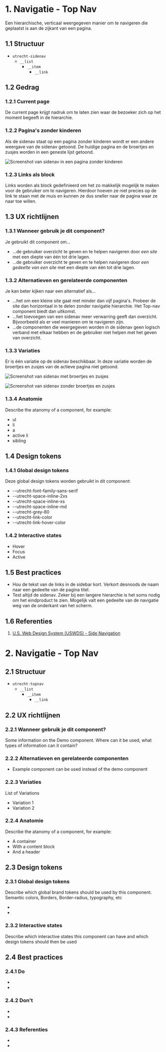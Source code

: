 <!-- \*Status: **In development\*** -->

# 1. Navigatie - Top Nav

Een hierarchische, verticaal weergegeven manier om te navigeren die geplaatst is aan de zijkant van een pagina.

## 1.1 Structuur <!-- wat is het doel van 1.1?-->

- `utrecht-sidenav`
  - `__list`
    - `__item`
      - `__link`

## 1.2 Gedrag

### 1.2.1 Current page

De current page krijgt nadruk om te laten zien waar de bezoeker zich op het moment begeeft in de hierarchie.

### 1.2.2 Pagina's zonder kinderen

Als de sidenav staat op een pagina zonder kinderen wordt er een andere weergave van de sidenav getoond. De huidige pagina en de broertjes en zusjes worden in een geneste lijst getoond.

![Screenshot van sidenav in een pagina zonder kinderen](././static/screenshot_sidenav_003.png "Screenshot sidenav 3")

### 1.2.3 Links als block

Links worden als block gedefinieerd om het zo makkelijk mogelijk te maken voor de gebruiker om te navigeren. Hierdoor hoeven ze niet precies op de link te staan met de muis en kunnen ze dus sneller naar de pagina waar ze naar toe willen.

## 1.3 UX richtlijnen

### 1.3.1 Wanneer gebruik je dit component?

Je gebruikt dit component om...

- ...de gebruiker overzicht te geven en te helpen navigeren door _een site_ met een diepte van één tot drie lagen.
- ...de gebruiker overzicht te geven en te helpen navigeren door _een gedeelte van een site_ met een diepte van één tot drie lagen.

### 1.3.2 Alternatieven en gerelateerde componenten

Je kan beter kijken naar een alternatief als...

- ...het om een kleine site gaat met minder dan vijf pagina's. Probeer de site dan horizontaal in te delen zonder navigatie hierarchie. Het Top-nav component biedt dan uitkomst.
- ...het toevoegen van een sidenav meer verwarring geeft dan overzicht. Bijvoorbeeld als er veel manieren om te navigeren zijn.
- ...de componenten die weergegeven worden in de sidenav geen logisch verband met elkaar hebben en de gebruiker niet helpen met het geven van overzicht.

### 1.3.3 Variaties

Er is één variatie op de sidenav beschikbaar. In deze variatie worden de broertjes en zusjes van de actieve pagina niet getoond.

![Screenshot van sidenav met broertjes en zusjes](././static/screenshot_sidenav_001.png "Screenshot sidenav 1")

![Screenshot van sidenav zonder broertjes en zusjes](././static/screenshot_sidenav_002.png "Screenshot sidenav 2")

### 1.3.4 Anatomie <!-- wat is het doel van 1.3.4?-->

Describe the atanomy of a component, for example:

- ul
- li
- a
- active li
- sibling

## 1.4 Design tokens

### 1.4.1 Global design tokens <!-- wat is het doel van 1.4.1?-->

Deze global design tokens worden gebruikt in dit component:

- --utrecht-font-family-sans-serif
- --utrecht-space-inline-2xs
- --utrecht-space-inline-xs
- --utrecht-space-inline-md
- --utrecht-grey-80
- --utrecht-link-color
- --utrecht-link-hover-color

### 1.4.2 Interactive states <!-- wat is het doel van 1.4.2?-->

- Hover
- Focus
- Active

## 1.5 Best practices

- Hou de tekst van de links in de sidebar kort. Verkort desnoods de naam naar een gedeelte van de pagina titel.
- Test altijd de sidenav. Zeker bij een langere hierarchie is het soms nodig om het eindproduct te zien. Mogelijk valt een gedeelte van de navigatie weg van de onderkant van het scherm.

## 1.6 Referenties

1. [U.S. Web Design System (USWDS) - Side Navigation](https://designsystem.digital.gov/components/side-navigation/)

# 2. Navigatie - Top Nav

## 2.1 Structuur

- `utrecht-topnav`
  - `__list`
    - `__item`
      - `__link`

## 2.2 UX richtlijnen

### 2.2.1 Wanneer gebruik je dit component?

Some information on the Demo component. Where can it be used, what types of information can it contain?

### 2.2.2 Alternatieven en gerelateerde componenten

- Example component can be used instead of the demo component

### 2.2.3 Variaties

List of Variations

- Variation 1
- Variation 2

### 2.2.4 Anatomie

Describe the atanomy of a component, for example:

- A container
- With a content block
- And a header

## 2.3 Design tokens

### 2.3.1 Global design tokens

Describe which global brand tokens should be used by this component. Semantic colors, Borders, Border-radius, typography, etc

-
-

### 2.3.2 Interactive states

Describe which interactive states this component can have and which design tokens should then be used

## 2.4 Best practices

### 2.4.1 Do

-
-

### 2.4.2 Don't

-
-

### 2.4.3 Referenties

-
-
